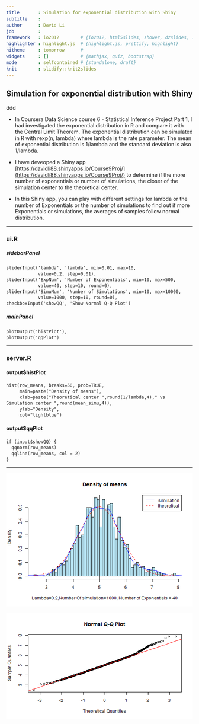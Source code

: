 ```yaml
---
title       : Simulation for exponential distribution with Shiny
subtitle    : 
author      : David Li
job         : 
framework   : io2012        # {io2012, html5slides, shower, dzslides, ...}
highlighter : highlight.js  # {highlight.js, prettify, highlight}
hitheme     : tomorrow      # 
widgets     : []            # {mathjax, quiz, bootstrap}
mode        : selfcontained # {standalone, draft}
knit        : slidify::knit2slides
---
```


## Simulation for exponential distribution with Shiny
ddd
* In Coursera Data Science course 6 - Statistical Inference Project Part 1, I had investigated the exponential distribution in R and compare it with the Central Limit Theorem. The exponential distribution can be simulated in R with rexp(n, lambda) where lambda is the rate parameter. The mean of exponential distribution is 1/lambda and the standard deviation is also 1/lambda.

* I have deveoped a Shiny app [https://davidli88.shinyapps.io/Course9Proj/](https://davidli88.shinyapps.io/Course9Proj/) to determine if the more number of exponentials or number of simulations, the closer of the simulation center to the theoretical center.

* In this Shiny app, you can play with different settings for lambda or the number of Exponentials or the number of simulations to find out if more Exponentials or simulations, the averages of samples follow normal distribution.

---

### ui.R
##### sidebarPanel
    sliderInput('lambda', 'lambda', min=0.01, max=10,
                value=0.2, step=0.01),
    sliderInput('ExpNum', 'Number of Exponentials', min=10, max=500,
                value=40, step=10, round=0),
    sliderInput('SimuNum', 'Number of Simulations', min=10, max=10000,
                value=1000, step=10, round=0),
    checkboxInput('showQQ', 'Show Normal Q-Q Plot')
  
##### mainPanel
    plotOutput('histPlot'),
    plotOutput('qqPlot')

---

### server.R
#### output$histPlot
    hist(row_means, breaks=50, prob=TRUE,
         main=paste("Density of means"), 
         xlab=paste("Theoretical center ",round(1/lambda,4)," vs Simulation center ",round(mean_simu,4)), 
         ylab="Density",
         col="lightblue")
  
#### output$qqPlot
    if (input$showQQ) {
      qqnorm(row_means)
      qqline(row_means, col = 2)
    }

---


![plot of chunk unnamed-chunk-2](assets/fig/unnamed-chunk-2-1.png)

![plot of chunk unnamed-chunk-3](assets/fig/unnamed-chunk-3-1.png)




